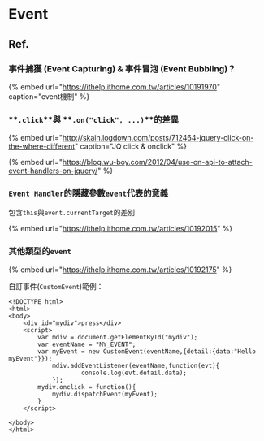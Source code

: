 # Event



## Ref.

### **事件捕獲 \(Event Capturing\)** & **事件冒泡 \(Event Bubbling\)？**

{% embed url="https://ithelp.ithome.com.tw/articles/10191970" caption="event機制" %}

### **`.click`**與 **`.on("click", ...)`**的差異

{% embed url="http://skaih.logdown.com/posts/712464-jquery-click-on-the-where-different" caption="JQ click & onclick" %}

{% embed url="https://blog.wu-boy.com/2012/04/use-on-api-to-attach-event-handlers-on-jquery/" %}



### `Event Handler`的隱藏參數`event`代表的意義

包含`this`與`event.currentTarget`的差別

{% embed url="https://ithelp.ithome.com.tw/articles/10192015" %}

### 其他類型的`event`

{% embed url="https://ithelp.ithome.com.tw/articles/10192175" %}

自訂事件\(`CustomEvent`\)範例：

```markup
<!DOCTYPE html>
<html>
<body>
    <div id="mydiv">press</div>
    <script>
        var mdiv = document.getElementById("mydiv");
        var eventName = "MY_EVENT";
        var myEvent = new CustomEvent(eventName,{detail:{data:"Hello myEvent"}});
            mdiv.addEventListener(eventName,function(evt){
                    console.log(evt.detail.data);
            });
        mydiv.onclick = function(){
            mydiv.dispatchEvent(myEvent);
        }
    </script>

</body>
</html>

```

